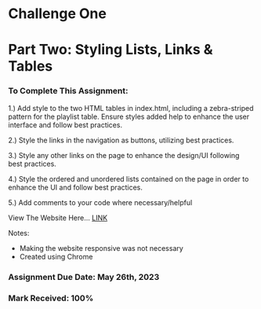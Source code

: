 # Challenge One 

# Part Two: Styling Lists, Links & Tables

### To Complete This Assignment: 
 
1.) Add style to the two HTML tables in index.html, including a zebra-striped pattern for the playlist table. Ensure styles added help to enhance the user interface and follow best practices. 

2.) Style the links in the navigation as buttons, utilizing best practices. 

3.) Style any other links on the page to enhance the design/UI following best practices. 

4.) Style the ordered and unordered lists contained on the page in order to enhance the UI and follow best practices.

5.) Add comments to your code where necessary/helpful 

View The Website Here... [LINK](https://matthewantonis.github.io/CSS_Challenge1_Part2/)

Notes: 
- Making the website responsive was not necessary 
- Created using Chrome

### Assignment Due Date: May 26th, 2023
### Mark Received: 100%
